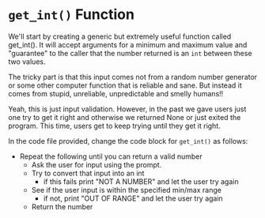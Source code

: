 # `get_int()` Function

We'll start by creating a generic but extremely useful function called
get_int(). It will accept arguments for a minimum and maximum value and
"guarantee" to the caller that the number returned is an `int` between these two
values.

The tricky part is that this input comes not from a random number generator or
some other computer function that is reliable and sane. But instead it comes from
stupid, unreliable, unpredictable and smelly humans!!

Yeah, this is just input validation. However, in the past we gave users just one
try to get it right and otherwise we returned None or just exited the program.
This time, users get to keep trying until they get it right.

In the code file provided, change the code block for `get_int()` as follows:

 - Repeat the following until you can return a valid number
   + Ask the user for input using the prompt.
   + Try to convert that input into an int
     * if this fails print "NOT A NUMBER" and let the user try again
   + See if the user input is within the specified min/max range
     * if not, print "OUT OF RANGE" and let the user try again
   + Return the number
